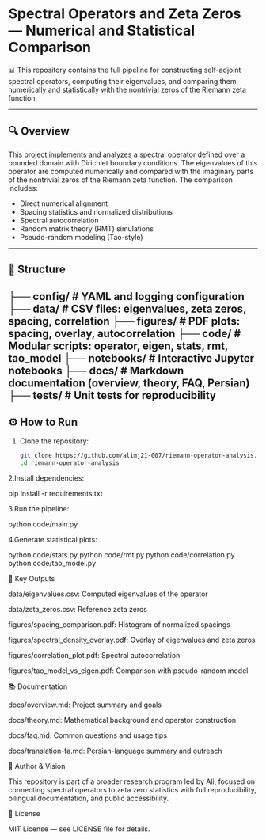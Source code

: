 
# Spectral Operators and Zeta Zeros — Numerical and Statistical Comparison

📊 This repository contains the full pipeline for constructing self-adjoint spectral operators, computing their eigenvalues, and comparing them numerically and statistically with the nontrivial zeros of the Riemann zeta function.

---

## 🔍 Overview

This project implements and analyzes a spectral operator defined over a bounded domain with Dirichlet boundary conditions. The eigenvalues of this operator are computed numerically and compared with the imaginary parts of the nontrivial zeros of the Riemann zeta function. The comparison includes:

- Direct numerical alignment
- Spacing statistics and normalized distributions
- Spectral autocorrelation
- Random matrix theory (RMT) simulations
- Pseudo-random modeling (Tao-style)

---

## 🧩 Structure

├── config/           # YAML and logging configuration ├── data/             # CSV files: eigenvalues, zeta zeros, spacing, correlation ├── figures/          # PDF plots: spacing, overlay, autocorrelation ├── code/             # Modular scripts: operator, eigen, stats, rmt, tao_model ├── notebooks/        # Interactive Jupyter notebooks ├── docs/             # Markdown documentation (overview, theory, FAQ, Persian) ├── tests/            # Unit tests for reproducibility
---

## ⚙️ How to Run

1. Clone the repository:
   ```bash
   git clone https://github.com/alimj21-007/riemann-operator-analysis.git
   cd riemann-operator-analysis

2.Install dependencies:

pip install -r requirements.txt

3.Run the pipeline:

python code/main.py

4.Generate statistical plots:

python code/stats.py
python code/rmt.py
python code/correlation.py
python code/tao_model.py

📁 Key Outputs

data/eigenvalues.csv: Computed eigenvalues of the operator

data/zeta_zeros.csv: Reference zeta zeros

figures/spacing_comparison.pdf: Histogram of normalized spacings

figures/spectral_density_overlay.pdf: Overlay of eigenvalues and zeta zeros

figures/correlation_plot.pdf: Spectral autocorrelation

figures/tao_model_vs_eigen.pdf: Comparison with pseudo-random model

📚 Documentation

docs/overview.md: Project summary and goals

docs/theory.md: Mathematical background and operator construction

docs/faq.md: Common questions and usage tips

docs/translation-fa.md: Persian-language summary and outreach

🧠 Author & Vision

This repository is part of a broader research program led by Ali, focused on connecting spectral operators to zeta zero statistics with full reproducibility, bilingual documentation, and public accessibility.

📜 License

MIT License — see LICENSE file for details.


